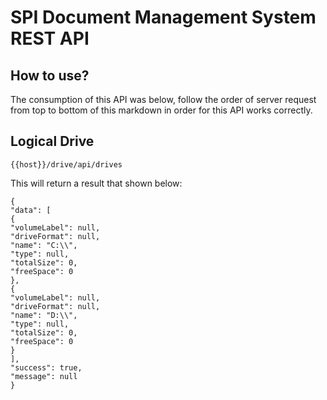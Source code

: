 # SPI Document Management System REST API

## How to use?

The consumption of this API was below, follow the order of server request from top to bottom of this markdown in order for this API works correctly. 

## Logical Drive


`{{host}}/drive/api/drives`


This will return a result that shown below:
```
{
"data": [
{
"volumeLabel": null,
"driveFormat": null,
"name": "C:\\",
"type": null,
"totalSize": 0,
"freeSpace": 0
},
{
"volumeLabel": null,
"driveFormat": null,
"name": "D:\\",
"type": null,
"totalSize": 0,
"freeSpace": 0
}
],
"success": true,
"message": null
}
```
